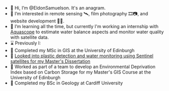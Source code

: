 - 👋 Hi, I’m @EldonSamuelson. It's an anagram.
- 👀 I’m interested in remote sensing 🛰️, film photography 🎞️📷, and website development 👷🌐.
- 🌱 I’m learning all the time, but currently I'm working an internship with [Aquascope](https://aquascope.com/) to estimate water balance aspects and monitor water quality with satellite data.
- ⌛ Previously I:
- 📜 Completed my MSc in GIS at the University of Edinburgh
- 📜 [Looked into plastic detection and water monitoring using Sentinel satellites for my Master's Dissertation](https://www.geos.ed.ac.uk/~mscgis/20-21/s2133927/)
- 📜 Worked as part of a team to develop an Environmental Deprivation Index based on Carbon Storage for my Master's GIS Course at the University of Edinburgh
- 📜 Completed my BSc in Geology at Cardiff University


<!---
EldonSamuelson/EldonSamuelson is a ✨ special ✨ repository because its `README.md` (this file) appears on your GitHub profile.
You can click the Preview link to take a look at your changes.
--->
